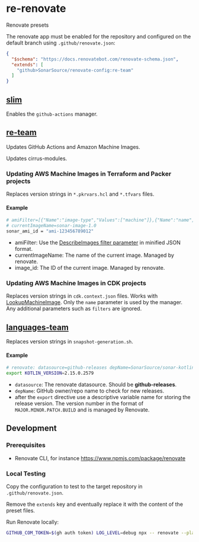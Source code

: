 # re-renovate

Renovate presets

The renovate app must be enabled for the repository and configured on the default branch using `.github/renovate.json`:

```json
{
  "$schema": "https://docs.renovatebot.com/renovate-schema.json",
  "extends": [
    "github>SonarSource/renovate-config:re-team"
  ]
}
```

## [slim](slim.json)

Enables the `github-actions` manager.

## [re-team](re-team.json)

Updates GitHub Actions and Amazon Machine Images.

Updates cirrus-modules.

### Updating AWS Machine Images in Terraform and Packer projects

Replaces version strings in `*.pkrvars.hcl` and `*.tfvars` files.

#### Example

```bash
# amiFilter=[{"Name":"image-type","Values":["machine"]},{"Name":"name","Values":["sonar-image"]},{"Name":"state","Values":["available"]},{"Name":"is-public","Values":["false"]}]
# currentImageName=sonar-image-1.0
sonar_ami_id = "ami-123456789012"
```

- amiFilter: Use
  the [DescribeImages filter parameter](https://docs.aws.amazon.com/AWSJavaScriptSDK/v3/latest/client/ec2/command/DescribeImagesCommand/) in
  minified JSON format.
- currentImageName: The name of the current image. Managed by renovate.
- image_id: The ID of the current image. Managed by renovate.

### Updating AWS Machine Images in CDK projects

Replaces version strings in `cdk.context.json` files. Works
with [LookupMachineImage](https://docs.aws.amazon.com/cdk/api/v2/python/aws_cdk.aws_ec2/LookupMachineImage.html). Only the `name` parameter
is used by the manager. Any additional parameters such as `filters` are ignored.

## [languages-team](languages-team.json)

Replaces version strings in `snapshot-generation.sh`.

#### Example

```bash
# renovate: datasource=github-releases depName=SonarSource/sonar-kotlin
export KOTLIN_VERSION=2.15.0.2579
```

- `datasource`: The renovate datasource. Should be **github-releases**.
- `depName`: GitHub owner/repo name to check for new releases.
- after the `export` directive use a descriptive variable name for storing the release version. The version number in the format
  of `MAJOR.MINOR.PATCH.BUILD` and is managed by Renovate.

## Development

### Prerequisites

- Renovate CLI, for instance https://www.npmjs.com/package/renovate

### Local Testing

Copy the configuration to test to the target repository in `.github/renovate.json`.

Remove the `extends` key and eventually replace it with the content of the preset files.

Run Renovate locally:

```bash
GITHUB_COM_TOKEN=$(gh auth token) LOG_LEVEL=debug npx -- renovate --platform=local
```
